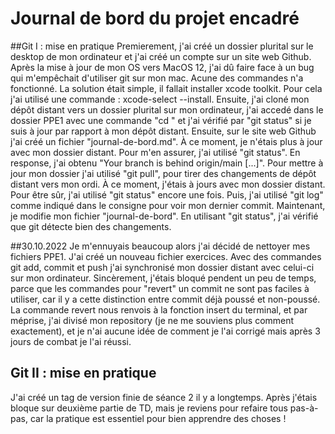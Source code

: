 # Journal de bord du projet encadré
##Git I : mise en pratique
Premierement, j'ai créé un dossier plurital sur le desktop de mon ordinateur et j'ai créé un compte sur un site web Github.
Après la mise à jour de mon OS vers MacOS 12, j'ai dû faire face à un bug qui m'empêchait d'utiliser git sur mon mac. Acune des commandes n'a fonctionné. La solution était simple, il fallait installer xcode toolkit. Pour cela j'ai utilisé une commande : xcode-select --install.
Ensuite, j'ai cloné mon dépôt distant vers un dossier plurital sur mon ordinateur, j'ai accedé dans le dossier PPE1 avec une commande "cd <chemin de dossier>" et j'ai vérifié par "git status" si je suis à jour par rapport à mon dépôt distant. 
Ensuite, sur le site web Github j'ai créé un fichier "journal-de-bord.md". 
À ce moment, je n'étais plus à jour avec mon dossier distant. Pour m'en assurer, j'ai utilisé "git status". En response, j'ai obtenu "Your branch is behind origin/main [...]". Pour mettre à jour mon dossier j'ai utilisé "git pull", pour tirer des changements de dépôt distant vers mon ordi. À ce moment, j'étais à jours avec mon dossier distant. Pour être sûr, j'ai utilisé "git status" encore une fois. 
Puis, j'ai utilisé "git log" comme indiqué dans le consigne pour voir mon dernier commit. 
Maintenant, je modifie mon fichier "journal-de-bord". En utilisant "git status", j'ai vérifié que git détecte bien des changements.

##30.10.2022
Je m'ennuyais beaucoup alors j'ai décidé de nettoyer mes fichiers PPE1. J'ai créé un nouveau fichier exercices. Avec des commandes git add, commit et push j'ai synchronisé mon dossier distant avec celui-ci sur mon ordinateur.
Sincèrement, j'étais bloqué pendent un peu de temps, parce que les commandes pour "revert" un commit ne sont pas faciles à utiliser, car il y a cette distinction entre commit déjà poussé et non-poussé. 
La commande revert nous renvois à la fonction insert du terminal, et par méprise, j'ai divisé mon repository (je ne me souviens plus comment exactement), et je n'ai aucune idée de comment je l'ai corrigé mais après 3 jours de combat je l'ai réussi.

## Git II : mise en pratique 
J'ai créé un tag de version finie de séance 2 il y a longtemps. Après j'étais bloque sur deuxième partie de TD, mais je reviens pour refaire tous pas-à-pas, car la pratique est essentiel pour bien apprendre des choses !
